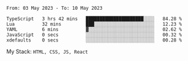 <!--START_SECTION:waka-->

```text
From: 03 May 2023 - To: 10 May 2023

TypeScript   3 hrs 42 mins   █████████████████████░░░░   84.28 %
Lua          32 mins         ███░░░░░░░░░░░░░░░░░░░░░░   12.23 %
YAML         6 mins          ▓░░░░░░░░░░░░░░░░░░░░░░░░   02.62 %
JavaScript   0 secs          ░░░░░░░░░░░░░░░░░░░░░░░░░   00.32 %
xdefaults    0 secs          ░░░░░░░░░░░░░░░░░░░░░░░░░   00.28 %
```

<!--END_SECTION:waka-->
My Stack: `HTML, CSS, JS, React`

